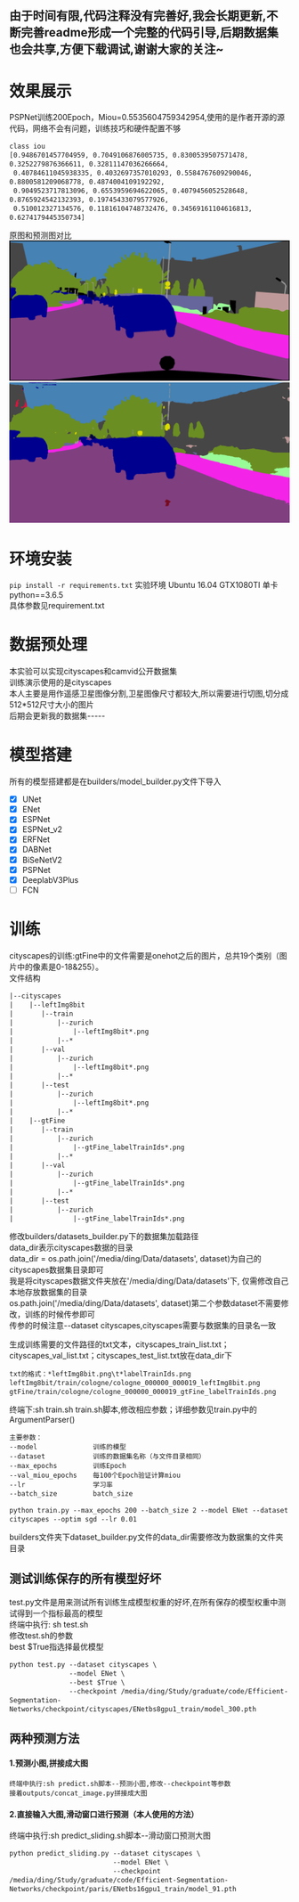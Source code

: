 ## 由于时间有限,代码注释没有完善好,我会长期更新,不断完善readme形成一个完整的代码引导,后期数据集也会共享,方便下载调试,谢谢大家的关注~
# 效果展示
PSPNet训练200Epoch，Miou=0.5535604759342954,使用的是作者开源的源代码，网络不会有问题，训练技巧和硬件配置不够
```
class iou 
[0.9486701457704959, 0.7049106876005735, 0.8300539507571478, 0.3252279876366611, 0.32811147036266664, 
 0.40784611045938335, 0.4032697357010293, 0.5584767609290046, 0.8800581209068778, 0.4874004109192292,
 0.9049523717813096, 0.6553959694622065, 0.4079456052528648, 0.8765924542132393, 0.19745433079577926, 
 0.510012327134576, 0.11816104748732476, 0.34569161104616813, 0.6274179445350734]
```
原图和预测图对比
![](https://github.com/Deeachain/Segmentation-Pytorch/blob/master/example/lindau_000000_000019_leftImg8bit_gt.png)
![](https://github.com/Deeachain/Segmentation-Pytorch/blob/master/example/lindau_000000_000019_leftImg8bit_color.png)
# 环境安装
```pip install -r requirements.txt```
实验环境 Ubuntu 16.04 GTX1080TI 单卡 python==3.6.5<br>
具体参数见requirement.txt<br>
# 数据预处理
本实验可以实现cityscapes和camvid公开数据集<br>
训练演示使用的是cityscapes<br>
本人主要是用作遥感卫星图像分割,卫星图像尺寸都较大,所以需要进行切图,切分成512*512尺寸大小的图片<br>
后期会更新我的数据集-----
# 模型搭建
所有的模型搭建都是在builders/model_builder.py文件下导入<br>
- [x] UNet
- [x] ENet
- [x] ESPNet
- [x] ESPNet_v2
- [x] ERFNet
- [x] DABNet
- [x] BiSeNetV2
- [x] PSPNet
- [x] DeeplabV3Plus
- [ ] FCN
# 训练
cityscapes的训练:gtFine中的文件需要是onehot之后的图片，总共19个类别（图片中的像素是0-18&255）。<br>
文件结构<br>
```
|--cityscapes
|    |--leftImg8bit
|       |--train
|           |--zurich
|               |--leftImg8bit*.png
|           |--*
|       |--val
|           |--zurich
|               |--leftImg8bit*.png
|           |--*
|       |--test
|           |--zurich
|               |--leftImg8bit*.png
|           |--*
|    |--gtFine
|       |--train
|           |--zurich
|               |--gtFine_labelTrainIds*.png
|           |--*
|       |--val
|           |--zurich
|               |--gtFine_labelTrainIds*.png
|           |--*
|       |--test
|           |--zurich
|               |--gtFine_labelTrainIds*.png 
```
修改builders/datasets_builder.py下的数据集加载路径<br>
data_dir表示cityscapes数据的目录<br>
data_dir = os.path.join('/media/ding/Data/datasets', dataset)为自己的cityscapes数据集目录即可<br>
我是将cityscapes数据文件夹放在'/media/ding/Data/datasets'下, 仅需修改自己本地存放数据集的目录<br>
os.path.join('/media/ding/Data/datasets', dataset)第二个参数dataset不需要修改，训练的时候传参即可<br>
传参的时候注意--dataset cityscapes,cityscapes需要与数据集的目录名一致<br>

生成训练需要的文件路径的txt文本，cityscapes_train_list.txt；cityscapes_val_list.txt；cityscapes_test_list.txt放在data_dir下<br>
```
txt的格式：*leftImg8bit.png\t*labelTrainIds.png
leftImg8bit/train/cologne/cologne_000000_000019_leftImg8bit.png gtFine/train/cologne/cologne_000000_000019_gtFine_labelTrainIds.png
```
终端下:sh train.sh
train.sh脚本,修改相应参数；详细参数见train.py中的ArgumentParser()<br>
```
主要参数：
--model              训练的模型
--dataset            训练的数据集名称（与文件目录相同）
--max_epochs         训练Epoch
--val_miou_epochs    每100个Epoch验证计算miou
--lr                 学习率
--batch_size         batch_size
```
```
python train.py --max_epochs 200 --batch_size 2 --model ENet --dataset cityscapes --optim sgd --lr 0.01
```
builders文件夹下dataset_builder.py文件的data_dir需要修改为数据集的文件夹目录

## 测试训练保存的所有模型好坏
test.py文件是用来测试所有训练生成模型权重的好坏,在所有保存的模型权重中测试得到一个指标最高的模型<br>
终端中执行: sh test.sh<br>
修改test.sh的参数<br>
best $True指选择最优模型<br>
```
python test.py --dataset cityscapes \
               --model ENet \
               --best $True \
               --checkpoint /media/ding/Study/graduate/code/Efficient-Segmentation-Networks/checkpoint/cityscapes/ENetbs8gpu1_train/model_300.pth
```
## 两种预测方法
#### 1.预测小图,拼接成大图
```
终端中执行:sh predict.sh脚本--预测小图,修改--checkpoint等参数
接着outputs/concat_image.py拼接成大图

```
#### 2.直接输入大图,滑动窗口进行预测（本人使用的方法）
终端中执行:sh predict_sliding.sh脚本--滑动窗口预测大图<br>
```
python predict_sliding.py --dataset cityscapes \
                          --model ENet \
                          --checkpoint /media/ding/Study/graduate/code/Efficient-Segmentation-Networks/checkpoint/paris/ENetbs16gpu1_train/model_91.pth
```


